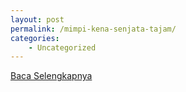 ```yaml
---
layout: post
permalink: /mimpi-kena-senjata-tajam/
categories:
    - Uncategorized
---
```


[Baca Selengkapnya](/06)
